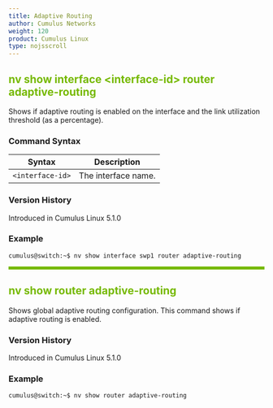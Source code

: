 ```yaml
---
title: Adaptive Routing
author: Cumulus Networks
weight: 120
product: Cumulus Linux
type: nojsscroll
---
```

<style>
h { color: RGB(118,185,0)}
</style>
## <h>nv show interface \<interface-id\> router adaptive-routing</h>

Shows if adaptive routing is enabled on the interface and the link utilization threshold (as a percentage).

### Command Syntax

| Syntax | Description |
| --------- | -------------- |
| `<interface-id>` | The interface name. |

### Version History

Introduced in Cumulus Linux 5.1.0

### Example

```
cumulus@switch:~$ nv show interface swp1 router adaptive-routing
```

<HR STYLE="BORDER: DASHED RGB(118,185,0) 0.5PX;BACKGROUND-COLOR: RGB(118,185,0);HEIGHT: 4.0PX;"/>

## <h>nv show router adaptive-routing</h>

Shows global adaptive routing configuration. This command shows if adaptive routing is enabled.

### Version History

Introduced in Cumulus Linux 5.1.0

### Example

```
cumulus@switch:~$ nv show router adaptive-routing
```

